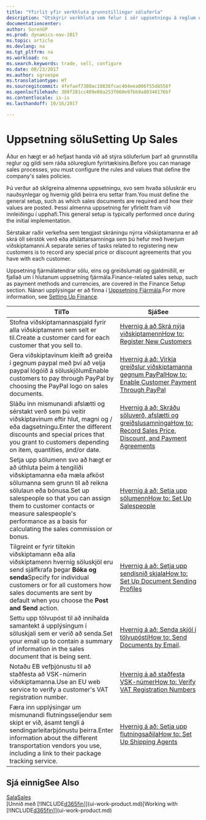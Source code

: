```yaml
---
title: "Yfirlit yfir verkhluta grunnstillingar söluferla"
description: "Útskýrir verkhluta sem felur í sér uppsetningu á reglum og gildum til skilgreiningar á sölustefnu og söluferlum."
documentationcenter: 
author: SorenGP
ms.prod: dynamics-nav-2017
ms.topic: article
ms.devlang: na
ms.tgt_pltfrm: na
ms.workload: na
ms.search.keywords: trade, sell, configure
ms.date: 08/23/2017
ms.author: sgroespe
ms.translationtype: HT
ms.sourcegitcommit: 4fefaef7380ac10836fcac404eea006f55d8556f
ms.openlocfilehash: 300f281cc409e08a253f060e97bb9a80340176bf
ms.contentlocale: is-is
ms.lasthandoff: 10/16/2017

---
```

# <a name="setting-up-sales"></a><span data-ttu-id="d134a-103">Uppsetning sölu</span><span class="sxs-lookup"><span data-stu-id="d134a-103">Setting Up Sales</span></span>
<span data-ttu-id="d134a-104">Áður en hægt er að hefjast handa við að stýra söluferlum þarf að grunnstilla reglur og gildi sem ráða sölureglum fyrirtækisins.</span><span class="sxs-lookup"><span data-stu-id="d134a-104">Before you can manage sales processes, you must configure the rules and values that define the company's sales policies.</span></span>

<span data-ttu-id="d134a-105">Þú verður að skilgreina almenna uppsetningu, svo sem hvaða söluskrár eru nauðsynlegar og hvernig gildi þeirra eru settar fram.</span><span class="sxs-lookup"><span data-stu-id="d134a-105">You must define the general setup, such as which sales documents are required and how their values are posted.</span></span> <span data-ttu-id="d134a-106">Þessi almenna uppsetning fer yfirleitt fram við innleiðingu í upphafi.</span><span class="sxs-lookup"><span data-stu-id="d134a-106">This general setup is typically performed once during the initial implementation.</span></span>

<span data-ttu-id="d134a-107">Sérstakar raðir verkefna sem tengjast skráningu nýrra viðskiptamanna er að skrá öll sérstök verð eða afsláttarsamninga sem þú hefur með hverjum viðskiptamanni.</span><span class="sxs-lookup"><span data-stu-id="d134a-107">A separate series of tasks related to registering new customers is to record any special price or discount agreements that you have with each customer.</span></span>

<span data-ttu-id="d134a-108">Uppsetning fjármálatendrar sölu, eins og greiðslumáti og gjaldmiðill, er fjallað um í hlutanum uppsetning fjármála.</span><span class="sxs-lookup"><span data-stu-id="d134a-108">Finance-related sales setup, such as payment methods and currencies, are covered in the Finance Setup section.</span></span> <span data-ttu-id="d134a-109">Nánari upplýsingar er að finna í [Uppsetning Fjármála](finance-setup-finance.md).</span><span class="sxs-lookup"><span data-stu-id="d134a-109">For more information, see [Setting Up Finance](finance-setup-finance.md).</span></span>

| <span data-ttu-id="d134a-110">Til</span><span class="sxs-lookup"><span data-stu-id="d134a-110">To</span></span> | <span data-ttu-id="d134a-111">Sjá</span><span class="sxs-lookup"><span data-stu-id="d134a-111">See</span></span> |
| --- | --- |
| <span data-ttu-id="d134a-112">Stofna viðskiptamannaspjald fyrir alla viðskiptamenn sem selt er til.</span><span class="sxs-lookup"><span data-stu-id="d134a-112">Create a customer card for each customer that you sell to.</span></span> |[<span data-ttu-id="d134a-113">Hvernig á að Skrá nýja viðskiptamenn</span><span class="sxs-lookup"><span data-stu-id="d134a-113">How to: Register New Customers</span></span>](sales-how-register-new-customers.md) |
| <span data-ttu-id="d134a-114">Gera viðskiptavinum kleift að greiða í gegnum paypal með því að velja paypal lógóið á söluskjölum</span><span class="sxs-lookup"><span data-stu-id="d134a-114">Enable customers to pay through PayPal by choosing the PayPal logo on sales documents.</span></span> |[<span data-ttu-id="d134a-115">Hvernig á að: Virkja greiðslur viðskiptamanna gegnum PayPal</span><span class="sxs-lookup"><span data-stu-id="d134a-115">How to: Enable Customer Payment Through PayPal</span></span>](sales-how-enable-payment-service-extensions.md) |
| <span data-ttu-id="d134a-116">Sláðu inn mismunandi afslætti og sérstakt verð sem þú veitir viðskiptavinum eftir hlut, magni og / eða dagsetningu.</span><span class="sxs-lookup"><span data-stu-id="d134a-116">Enter the different discounts and special prices that you grant to customers depending on item, quantities, and/or date.</span></span> |[<span data-ttu-id="d134a-117">Hvernig á að: Skráðu söluverð, afslætti og greiðslusamninga</span><span class="sxs-lookup"><span data-stu-id="d134a-117">How to: Record Sales Price, Discount, and Payment Agreements</span></span>](sales-how-record-sales-price-discount-payment-agreements.md) |
| <span data-ttu-id="d134a-118">Setja upp sölumenn svo að hægt er að úthluta þeim á tengiliði viðskiptamanna eða mæla afköst sölumanna sem grunn til að reikna sölulaun eða bónusa.</span><span class="sxs-lookup"><span data-stu-id="d134a-118">Set up salespeople so that you can assign them to customer contacts or measure salespeople's performance as a basis for calculating the sales commission or bonus.</span></span> |[<span data-ttu-id="d134a-119">Hvernig á að: Setja upp sölumenn</span><span class="sxs-lookup"><span data-stu-id="d134a-119">How to: Set Up Salespeople</span></span>](sales-how-setup-salespeople.md) |
| <span data-ttu-id="d134a-120">Tilgreint er fyrir tiltekin viðskiptamann eða alla viðskiptamenn hvernig söluskjöl eru send sjálfkrafa þegar **Bóka og senda**</span><span class="sxs-lookup"><span data-stu-id="d134a-120">Specify for individual customers or for all customers how sales documents are sent by default when you choose the **Post and Send** action.</span></span> |[<span data-ttu-id="d134a-121">Hvernig á að: Setja upp sendisnið skjala</span><span class="sxs-lookup"><span data-stu-id="d134a-121">How to: Set Up Document Sending Profiles</span></span>](sales-how-setup-document-send-profiles.md) |
| <span data-ttu-id="d134a-122">Settu upp tölvupóst til að innihalda samantekt á upplýsingum í söluskjali sem er verið að senda.</span><span class="sxs-lookup"><span data-stu-id="d134a-122">Set your email up to contain a summary of information in the sales document that is being sent.</span></span> |<span data-ttu-id="d134a-123">[Hvernig á að: Senda skjöl í tölvupósti](ui-how-send-documents-email.md)</span><span class="sxs-lookup"><span data-stu-id="d134a-123">[How to: Send Documents by Email](ui-how-send-documents-email.md).</span></span> |
|<span data-ttu-id="d134a-124">Notaðu EB vefþjónustu til að staðfesta að VSK-númerin viðskiptamanna.</span><span class="sxs-lookup"><span data-stu-id="d134a-124">Use an EU web service to verify a customer's VAT registration number.</span></span>|[<span data-ttu-id="d134a-125">Hvernig á að staðfesta VSK-númer</span><span class="sxs-lookup"><span data-stu-id="d134a-125">How to: Verify VAT Registration Numbers</span></span>](sales-how-to-verify-vat-registration-numbers.md)|
|<span data-ttu-id="d134a-126">Færa inn upplýsingar um mismunandi flutningsseljendur sem skipt er við, ásamt tengli á sendingarleitarþjónustu þeirra.</span><span class="sxs-lookup"><span data-stu-id="d134a-126">Enter information about the different transportation vendors you use, including a link to their package tracking service.</span></span>|[<span data-ttu-id="d134a-127">Hvernig á að: Setja upp flutningsaðila</span><span class="sxs-lookup"><span data-stu-id="d134a-127">How to: Set Up Shipping Agents</span></span>](sales-how-to-set-up-shipping-agents.md)|

## <a name="see-also"></a><span data-ttu-id="d134a-128">Sjá einnig</span><span class="sxs-lookup"><span data-stu-id="d134a-128">See Also</span></span>
[<span data-ttu-id="d134a-129">Sala</span><span class="sxs-lookup"><span data-stu-id="d134a-129">Sales</span></span>](sales-manage-sales.md)  
<span data-ttu-id="d134a-130">[Unnið með [!INCLUDE[d365fin](includes/d365fin_md.md)]](ui-work-product.md)</span><span class="sxs-lookup"><span data-stu-id="d134a-130">[Working with [!INCLUDE[d365fin](includes/d365fin_md.md)]](ui-work-product.md)</span></span>

